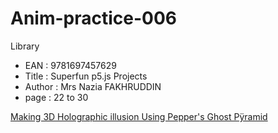 # Anim-practice-006

Library 
- EAN : 9781697457629
- Title : Superfun p5.js Projects
- Author : Mrs Nazia FAKHRUDDIN
- page : 22 to 30

[Making 3D Holographic illusion Using Pepper's Ghost Pÿramid](../processing/library/9781697457629/003.html)